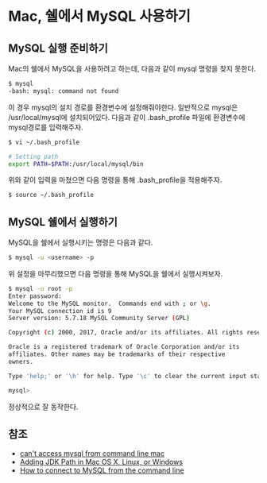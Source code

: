 # Mac, 쉘에서 MySQL 사용하기 

## MySQL 실행 준비하기

Mac의 쉘에서 MySQL을 사용하려고 하는데, 다음과 같이 mysql 명령을 찾지 못한다.

```bash
$ mysql
-bash: mysql: command not found
```

이 경우 mysql의 설치 경로를 환경변수에 설정해줘야한다. 일반적으로 mysql은 /usr/local/mysql에 설치되어있다.
다음과 같이 .bash_profile 파일에 환경변수에 mysql경로를 입력해주자.

```bash  
$ vi ~/.bash_profile

# Setting path
export PATH=$PATH:/usr/local/mysql/bin
```

위와 같이 입력을 마쳤으면 다음 명령을 통해 .bash_profile을 적용해주자.

```bash
$ source ~/.bash_profile
```

## MySQL 쉘에서 실행하기

MySQL을 쉘에서 실행시키는 명령은 다음과 같다.

```bash
$ mysql -u <username> -p
```

위 설정을 마무리했으면 다음 명령을 통해 MySQL을 쉘에서 실행시켜보자.

```bash
$ mysql -u root -p
Enter password:
Welcome to the MySQL monitor.  Commands end with ; or \g.
Your MySQL connection id is 9
Server version: 5.7.18 MySQL Community Server (GPL)

Copyright (c) 2000, 2017, Oracle and/or its affiliates. All rights reserved.

Oracle is a registered trademark of Oracle Corporation and/or its
affiliates. Other names may be trademarks of their respective
owners.

Type 'help;' or '\h' for help. Type '\c' to clear the current input statement.

mysql>
```

정상적으로 잘 동작한다.

## 참조

* [can't access mysql from command line mac](https://stackoverflow.com/questions/8195418/cant-access-mysql-from-command-line-mac)
* [Adding JDK Path in Mac OS X, Linux, or Windows](https://cloudlink.soasta.com/t5/CloudTest-Knowledge-Base/Adding-JDK-Path-in-Mac-OS-X-Linux-or-Windows/ta-p/43867)
* [How to connect to MySQL from the command line](https://www.a2hosting.com/kb/developer-corner/mysql/connect-to-mysql-from-the-command-line)
